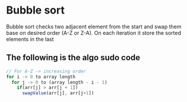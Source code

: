 # Bubble sort
Bubble sort checks two adjacent element from the start and swap them base on desired order (A-Z or Z-A). On each iteration it store the sorted elements in the last

## The following is the algo sudo code
```javascript
// For A-Z -> increasing order
for i -> 0 to array length
  for j -> 0 to (array length - i - 1)
    if(arr[j] > arr[j + 1])
      swapValue(arr[j], arr[j+1])
```